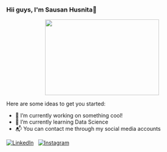 ### Hii guys, I'm **Sausan Husnita**👋

<p align = 'center'>
  <img alig src='https://sdtimes.com/wp-content/uploads/2014/09/0919.sdt-github.gif' height ='200' width ='300'>
</p>

Here are some ideas to get you started:

- 🔭 I’m currently working on something cool!
- 🌱 I’m currently learning Data Science
- 📬 You can contact me through my social media accounts

[![LinkedIn](https://img.shields.io/badge/LinkedIn-2F8CBB?style=for-the-badge&logo=LinkedIn)](https://www.linkedin.com/in/sausan-husnita-b94876165/) &nbsp; [![Instagram](https://img.shields.io/badge/Instagram-2F8CBB?style=for-the-badge&logo=Instagram)](https://www.instagram.com/sn.hsta_/?next=%2F)

